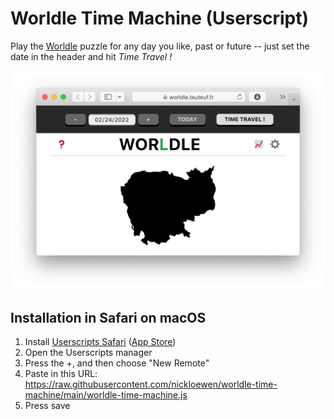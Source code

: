 # Worldle Time Machine (Userscript)

Play the [Worldle](https://worldle.teuteuf.fr) puzzle for any day you like, past or future -- just set the date in the header and hit *Time Travel !*

![Screenshot showing the time machine interface](worldle-time-machine-screenshot.png)

## Installation in Safari on macOS

1. Install [Userscripts Safari](https://github.com/quoid/userscripts) ([App Store](https://apps.apple.com/us/app/userscripts/id1463298887))
2. Open the Userscripts manager
3. Press the +, and then choose "New Remote"
4. Paste in this URL: https://raw.githubusercontent.com/nickloewen/worldle-time-machine/main/worldle-time-machine.js
5. Press save
